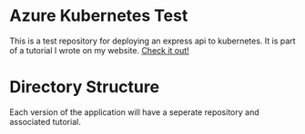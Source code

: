 # Azure Kubernetes Test

This is a test repository for deploying an express api to kubernetes. It is part of a tutorial I wrote on my website. [Check it out!](https://devdeveloper.ca/blog/deploy-express-app-to-kubernetes-on-azure/)

# Directory Structure

Each version of the application will have a seperate repository and associated tutorial.
